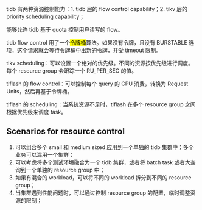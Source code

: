 tidb 有两种资源控制能力：1. tidb 层的 flow control capability；2. tikv 层的 priority scheduling capability；

能够允许 tidb 基于 quota 控制用户读写的 flow。

tidb flow control 用了一个<mark>令牌桶</mark>算法。如果没有令牌，且没有 BURSTABLE 选项，这个请求就会等待令牌桶中出新的令牌，并受 timeout 限制。

tikv scheduling：可以设置一个绝对的优先级。不同的资源按优先级进行调度。每个 resource group 会跟踪一个 RU_PER_SEC 的值。

tiflash 的 flow control：可以控制每个 query 的 CPU 消费，转换为 Request Units，然后再基于令牌桶。

tiflash 的 scheduling：当系统资源不足时，tiflash 在多个 resource group 之间根据优先级来调度 task。

## Scenarios for resource control

1. 可以组合多个 small 和 medium sized 应用到一个单独的 tidb 集群中；多个业务可以混用一个集群；
2. 可以考虑将多个测试环境融合为一个 tidb 集群，或者将 batch task 或者大查询到一个单独的 resource group 中；
3. 如果有混合的 workload，可以将不同的 workload 拆分到不同的 resource group；
4. 当集群遇到性能问题时，可以通过控制 resource group 的配置，临时调整资源的限制；

